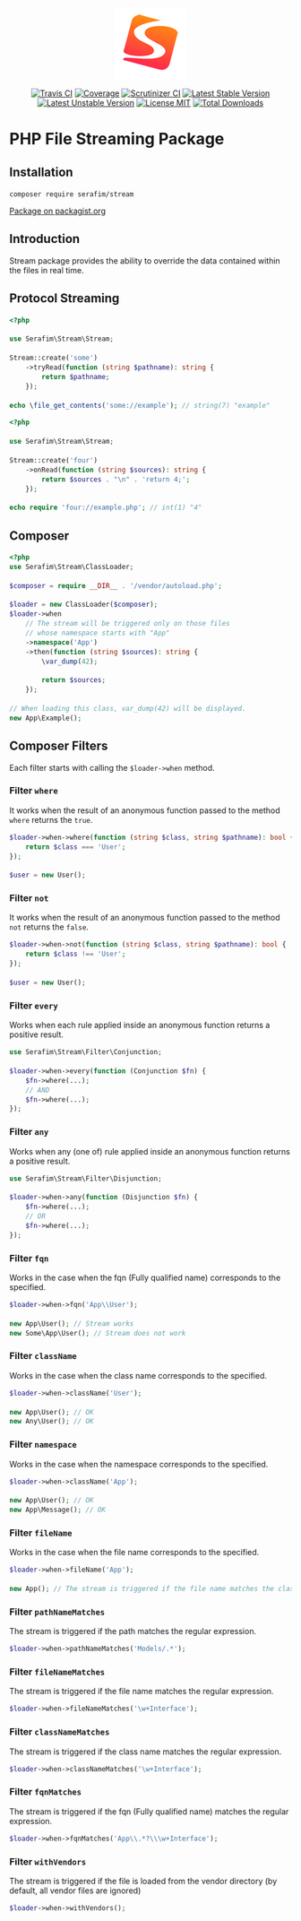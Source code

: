 <p align="center">
    <img src="./resources/logo.png" width="128" alt="Stream" />
</p>

<p align="center">
    <a href="https://travis-ci.org/SerafimArts/Stream"><img src="https://travis-ci.org/SerafimArts/Stream.svg?branch=master" alt="Travis CI" /></a>
    <a href="https://scrutinizer-ci.com/g/SerafimArts/Stream/?branch=master"><img src="https://scrutinizer-ci.com/g/SerafimArts/Stream/badges/coverage.png?b=master" alt="Coverage" /></a>
    <a href="https://scrutinizer-ci.com/g/SerafimArts/Stream/?branch=master"><img src="https://scrutinizer-ci.com/g/SerafimArts/Stream/badges/quality-score.png?b=master" alt="Scrutinizer CI" /></a>
    <a href="https://packagist.org/packages/serafim/stream"><img src="https://poser.pugx.org/serafim/stream/version" alt="Latest Stable Version"></a>
    <a href="https://packagist.org/packages/serafim/stream"><img src="https://poser.pugx.org/serafim/stream/v/unstable" alt="Latest Unstable Version"></a>
    <a href="https://raw.githubusercontent.com/serafim/stream/master/LICENSE.md"><img src="https://img.shields.io/badge/license-MIT-brightgreen.svg?style=flat-square" alt="License MIT"></a>
    <a href="https://packagist.org/packages/serafim/stream"><img src="https://poser.pugx.org/serafim/stream/downloads" alt="Total Downloads"></a>
</p>

# PHP File Streaming Package

## Installation

`composer require serafim/stream`

[Package on packagist.org](https://packagist.org/packages/serafim/stream)

## Introduction

Stream package provides the ability to override the data contained within the 
files in real time.

## Protocol Streaming

```php
<?php

use Serafim\Stream\Stream;

Stream::create('some')
    ->tryRead(function (string $pathname): string {
        return $pathname;
    });

echo \file_get_contents('some://example'); // string(7) "example"
```

```php
<?php

use Serafim\Stream\Stream;

Stream::create('four')
    ->onRead(function (string $sources): string {
        return $sources . "\n" . 'return 4;';
    });

echo require 'four://example.php'; // int(1) "4"
```

## Composer

```php
<?php
use Serafim\Stream\ClassLoader;

$composer = require __DIR__ . '/vendor/autoload.php';

$loader = new ClassLoader($composer);
$loader->when
    // The stream will be triggered only on those files
    // whose namespace starts with "App"
    ->namespace('App')
    ->then(function (string $sources): string {
        \var_dump(42);
        
        return $sources;
    });

// When loading this class, var_dump(42) will be displayed.
new App\Example();
```

## Composer Filters

Each filter starts with calling the `$loader->when` method.

### Filter `where`

It works when the result of an anonymous function passed to the method `where` 
returns the `true`.

```php
$loader->when->where(function (string $class, string $pathname): bool {
    return $class === 'User';
});

$user = new User();
```

### Filter `not`

It works when the result of an anonymous function passed to the method `not` 
returns the `false`.

```php
$loader->when->not(function (string $class, string $pathname): bool {
    return $class !== 'User';
});

$user = new User();
```

### Filter `every`

Works when each rule applied inside an anonymous function returns
a positive result.

```php
use Serafim\Stream\Filter\Conjunction;

$loader->when->every(function (Conjunction $fn) {
    $fn->where(...);
    // AND
    $fn->where(...);
});
```

### Filter `any`

Works when any (one of) rule applied inside an anonymous function returns
a positive result.

```php
use Serafim\Stream\Filter\Disjunction;

$loader->when->any(function (Disjunction $fn) {
    $fn->where(...); 
    // OR
    $fn->where(...);
});
```

### Filter `fqn`

Works in the case when the fqn (Fully qualified name) corresponds 
to the specified.

```php
$loader->when->fqn('App\\User');

new App\User(); // Stream works
new Some\App\User(); // Stream does not work
```

### Filter `className`

Works in the case when the class name corresponds 
to the specified.

```php
$loader->when->className('User');

new App\User(); // OK
new Any\User(); // OK
```

### Filter `namespace`

Works in the case when the namespace corresponds 
to the specified.

```php
$loader->when->className('App');

new App\User(); // OK
new App\Message(); // OK
```

### Filter `fileName`

Works in the case when the file name corresponds 
to the specified.

```php
$loader->when->fileName('App');

new App(); // The stream is triggered if the file name matches the class name.
```

### Filter `pathNameMatches`

The stream is triggered if the path matches the regular expression.

```php
$loader->when->pathNameMatches('Models/.*');
```

### Filter `fileNameMatches`

The stream is triggered if the file name matches the regular expression.

```php
$loader->when->fileNameMatches('\w+Interface');
```

### Filter `classNameMatches`

The stream is triggered if the class name matches the regular expression.

```php
$loader->when->classNameMatches('\w+Interface');
```

### Filter `fqnMatches`

The stream is triggered if the fqn (Fully qualified name) matches the regular expression.

```php
$loader->when->fqnMatches('App\\.*?\\\w+Interface');
```

### Filter `withVendors`

The stream is triggered if the file is loaded from the vendor 
directory (by default, all vendor files are ignored)

```php
$loader->when->withVendors();
```


